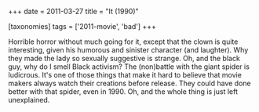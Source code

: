 +++
date = 2011-03-27
title = "It (1990)"

[taxonomies]
tags = ['2011-movie', 'bad']
+++

Horrible horror without much going for it, except that the clown is
quite interesting, given his humorous and sinister character (and
laughter). Why they made the lady so sexually suggestive is strange. Oh,
and the black guy, why do I smell Black activism? The (non)battle with
the giant spider is ludicrous. It\'s one of those things that make it
hard to believe that movie makers always watch their creations before
release. They could have done better with that spider, even in 1990. Oh,
and the whole thing is just left unexplained.
